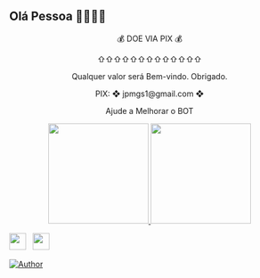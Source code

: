 
## Olá Pessoa 👋👀👀👀


<p align="center"> 💰 DOE VIA PIX 💰 </p> 
<p align="center">⇧⇧⇧⇧⇧⇧⇧⇧⇧⇧⇧⇧⇧</p>
<p align="center"> Qualquer valor será Bem-vindo. Obrigado. </p>
<p align="center"> PIX: ❖ jpmgs1@gmail.com ❖ </p>
<p align="center"> Ajude a Melhorar o BOT </p>
<div align="center">
  <a href="https://github.com/jpmgs1">
  <img height="180em" src="https://github-readme-stats.vercel.app/api?username=jpmgs1&show_icons=true&theme=merko&include_all_commits=true&count_private=true"/>
   
 <img height="180em" src="https://github-readme-stats.vercel.app/api/top-langs/?username=jpmgs1&layout=compact&langs_count=7&theme=merko"/>
</div>
</p>
</p>
<p align='left'>
   <a href="https://wa.me/5584988360022"><img height="30" src="https://c.top4top.io/p_1837yybbf0.jpeg"></a>&nbsp;&nbsp;
   <a href="https://instagram.com/jpmgs"><img height="30" src="https://raw.githubusercontent.com/TobyG74/TobyG74/main/instagram.jpg"></a>
</P>
</P>
<p align="left">
<a href="https://github.com/jpmgs1"><img title="Author" src="https://img.shields.io/badge/Autor-jpmgs1-blue.svg?style=for-the-badge&logo=github"></a>
</p>
